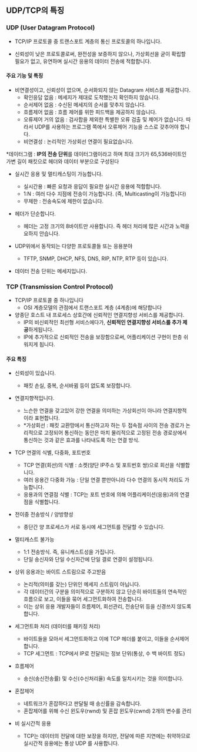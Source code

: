 ## UDP/TCP의 특징

### UDP (User Datagram Protocol)

- TCP/IP 프로토콜 중 트랜스포트 계층의 통신 프로토콜의 하나입니다.

- 신뢰성이 낮은 프로토콜로써, 완전성을 보증하지 않으나, 가상회선을 굳이 확립할 필요가 없고, 유연하며 실시간 응용의 데이터 전송에 적합합니다.



#### 주요 기능 및 특징

- 비연결성이고, 신뢰성이 없으며, 순서화되지 않는 Datagram 서비스를 제공합니다.
  - 확인응답 없음 : 메세지가 제대로 도착했는지 확인하지 않습니다.
  - 순서제어 없음 : 수신된 메세지의 순서를 맞추지 않습니다.
  - 흐름제어 없음 : 흐름 제어를 위한 피드백을 제공하지 않습니다.
  - 오류제어 거의 없음 : 검사합을 제외한 특별한 오류 검출 및 제어가 없습니다. 따라서 UDP를 사용하는 프로그램 쪽에서 오류제어 기능을 스스로 갖추어야 합니다.
  - 비연결성 : 논리적인 가상회선 연결이 필요없습니다.

\*데이터그램 : **IP의 전송 단위**를 데이터그램이라고 하며 최대 크기가 65,536바이트인 가변 길이 패킷으로 헤더와 데이터 부분으로 구성된다

- 실시간 응용 및 멀티캐스팅이 가능합니다.

  - 실시간용 : 빠른 요청과 응답이 필요한 실시간 응용에 적합합니다.
  - 1:N : 여러 다수 지점에 전송이 가능합니다. (즉, Multicasting이 가능합니다)
  - 무제한 : 전송속도에 제한이 없습니다.

- 헤더가 단순합니다.

  - 헤더는 고정 크기의 8바이트만 사용합니다. 즉 헤더 처리에 많은 시간과 노력을 요하지 안습니다.

- UDP위에서 동작되는 다양한 프로토콜들 또는 응용분야

  - TFTP, SNMP, DHCP, NFS, DNS, RIP, NTP, RTP 등이 있습니다.


- 데이터 전송 단위는 메세지입니다.





### TCP (Transmission Control Protocol)

- TCP/IP 프로토콜 중 하나입니다
  - OSI 계층모델의 관점에서 트랜스포트 계층 (4계층)에 해당합니다
- 양종단 호스트 내 프로세스 상호간에 신뢰적인 연결지향성 서비스를 제공합니다.
  - IP의 비신뢰적인 최선형 서비스에다가, **신뢰적인 연결지향성 서비스를 추가 제공**하게됩니다.
  - IP에 추가적으로 신뢰적인 전송을 보장함으로써, 어플리케이션 구현이 한층 쉬워지게 됩니다.



#### 주요 특징

- 신뢰성이 있습니다.

  - 패킷 손실, 중복, 순서바뀜 등이 없도록 보장합니다.
- 연결지향적입니다.

  - 느슨한 연결을 갖고있어 강한 연결을 의미하는 가상회선이 아니라 연결지향적이라 표현합니다.
  - \*가상회선 : 패킷 교환망에서 통신하고자 하는 두 접속점 사이의 전송 경로가 논리적으로 고정되어 통신하는 동안은 마치 물리적으로 고정된 전송 경로상에서 통신하는 것과 같은 효과를 나타내도록 하는 연결 방식.
- TCP 연결의 식별, 다중화, 포트번호

  - TCP 연결(회선)의 식별 : 소켓(양단 IP주소 및 포트번호 쌍)으로 회선을 식별합니다.
  - 여러 응용간 다중화 가능 : 단일 연결 뿐만아니라 다수 연결의 동시적 처리도 가능합니다.
  - 응용과의 연결점 식별 : TCP는 포트 번호에 의해 어플리케이션(응용)과의 연결점을 식별합니다.
- 전이중 전송방식 / 양방향성

  - 종단간 양 프로세스가 서로 동시에 세그먼트를 전달할 수 있습니다.
- 멀티캐스트 불가능

  - 1:1 전송방식. 즉, 유니캐스트성을 가집니다.
  - 단일 송신자와 단일 수신자간에 단일 결로 연결이 설정됩니다.
- 상위 응용과는 바이트 스트림으로 주고받음

  - 논리적(의미를 갖는) 단위인 메세지 스트림이 아닙니다.
  - 각 데이터간의 구분을 의미적으로 구분하지 않고 단순히 바이트들의 연속적인 흐름으로 보고, 이들을 묶어 세그먼트화하여 전송합니다.
  - 이는 상위 응용 개발자들이 흐름제어, 회선관리, 전송단위 등을 신경쓰지 않도록 합니다.
- 세그먼트화 처리 (데이터를 패키징 처리)

  - 바이트들을 모아서 세그먼트화하고 이에 TCP 헤더를 붙이고, 이들을 순서제어합니다.
  -  TCP 세그먼트 : TCP에서 IP로 전달되는 정보 단위(통상, 수 백 바이트 정도)
  
- 흐름제어
  - 송신(송신전송률) 및 수신(수신처리율) 속도를 일치시키는 것을 의미합니다.

- 혼잡제어
  - 네트워크가 혼잡하다고 판달될 때 송신률을 감속합니다.
  - 혼잡제어를 위해 수신 윈도우(rwnd) 및 혼잡 윈도우(cwnd) 2개의 변수를 관리
- 비 실시간적 응용
  - TCP는 데이터의 전달에 대한 보장을 하지만, 전달에 따른 지연에는 취약하므로 실시간적 응용에는 통상 UDP 를 사용합니다.

